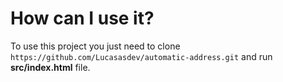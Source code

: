 # How can I use it?
To use this project you just need to clone `https://github.com/Lucasasdev/automatic-address.git` and run **src/index.html** file.
